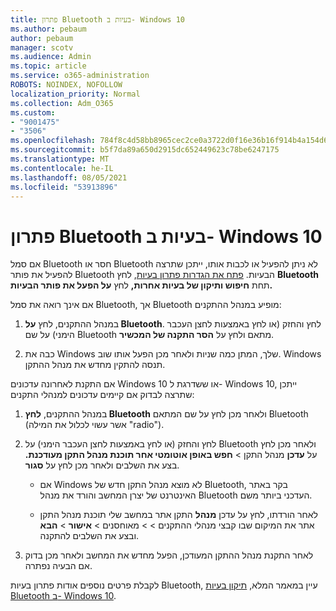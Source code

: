 ```yaml
---
title: פתרון Bluetooth בעיות ב- Windows 10
ms.author: pebaum
author: pebaum
manager: scotv
ms.audience: Admin
ms.topic: article
ms.service: o365-administration
ROBOTS: NOINDEX, NOFOLLOW
localization_priority: Normal
ms.collection: Adm_O365
ms.custom:
- "9001475"
- "3506"
ms.openlocfilehash: 784f8c4d58bb8965cec2ce0a3722d0f16e36b16f914b4a154d6f6da58af9dc28
ms.sourcegitcommit: b5f7da89a650d2915dc652449623c78be6247175
ms.translationtype: MT
ms.contentlocale: he-IL
ms.lasthandoff: 08/05/2021
ms.locfileid: "53913896"
---
```

# <a name="fix-bluetooth-problems-in-windows-10"></a>פתרון Bluetooth בעיות ב- Windows 10

אם סמל Bluetooth חסר או Bluetooth לא ניתן להפעיל או לכבות אותו, ייתכן שתרצה להפעיל את פותר Bluetooth הבעיות. [פתח את הגדרות פתרון בעיות](ms-settings:troubleshoot), לחץ **Bluetooth** תחת **חיפוש ותיקון של בעיות אחרות,** לחץ **על הפעל את פותר הבעיות.**

אם אינך רואה את סמל Bluetooth, אך Bluetooth מופיע במנהל ההתקנים:

1. במנהל ההתקנים, לחץ **על Bluetooth**. לחץ והחזק (או לחץ באמצעות לחצן העכבר הימני) על שם Bluetooth מתאם ולחץ על **הסר התקנה של המכשיר**.

2. כבה את Windows שלך, המתן כמה שניות ולאחר מכן הפעל אותו שוב. Windows תנסה להתקין מחדש את מנהל ההתקן.

אם התקנת לאחרונה עדכונים Windows 10 או ששדרגת ל- Windows 10, ייתכן שתרצה לבדוק אם קיימים עדכונים למנהלי התקנים:

1. במנהל ההתקנים, **לחץ Bluetooth** ולאחר מכן לחץ על שם המתאם Bluetooth (אשר עשוי לכלול את המילה "radio").

2. לחץ והחזק (או לחץ באמצעות לחצן העכבר הימני) על Bluetooth ולאחר מכן לחץ על **עדכן** מנהל התקן  >  **חפש באופן אוטומטי אחר תוכנת מנהל התקן מעודכנת.** בצע את השלבים ולאחר מכן לחץ על **סגור**.

      - אם Windows לא מוצא מנהל התקן חדש של Bluetooth, בקר באתר האינטרנט של יצרן המחשב והורד את מנהל Bluetooth העדכני ביותר משם.

    - לאחר הורדתו, לחץ על עדכן **מנהל** התקן אתר במחשב שלי תוכנת מנהל התקן אתר את המיקום שבו קבצי מנהלי ההתקנים  >    >   מאוחסנים > **אישור**  >  **הבא** ובצע את השלבים להתקנה.

3. לאחר התקנת מנהל ההתקן המעודכן, הפעל מחדש את המחשב ולאחר מכן בדוק אם הבעיה נפתרה.

לקבלת פרטים נוספים אודות פתרון בעיות Bluetooth, עיין במאמר המלא, [תיקון בעיות Bluetooth ב- Windows 10](https://support.microsoft.com/help/14169/windows-10-fix-bluetooth-problems).
